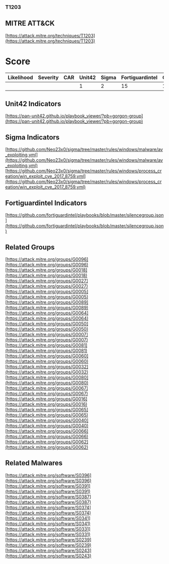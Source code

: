 
### T1203
## MITRE ATT&CK
[https://attack.mitre.org/techniques/T1203](https://attack.mitre.org/techniques/T1203)

# Score

| Likelihood | Severity | CAR | Unit42 | Sigma | Fortiguardintel | Groups | Malwares | Tools |
| ---------- | -------- | --- | ------ | ----- | --------------- | ---  | --- | --- |
 |   |   |   | 1 | 2 | 15 | 18 | 8 |   |



## Unit42 Indicators

[https://pan-unit42.github.io/playbook_viewer/?pb=gorgon-group](https://pan-unit42.github.io/playbook_viewer/?pb=gorgon-group)
[]()


## Sigma Indicators

[https://github.com/Neo23x0/sigma/tree/master/rules/windows/malware/av_exploiting.yml](https://github.com/Neo23x0/sigma/tree/master/rules/windows/malware/av_exploiting.yml)
[https://github.com/Neo23x0/sigma/tree/master/rules/windows/process_creation/win_exploit_cve_2017_8759.yml](https://github.com/Neo23x0/sigma/tree/master/rules/windows/process_creation/win_exploit_cve_2017_8759.yml)
[]()


## Fortiguardintel Indicators

[https://github.com/fortiguardintel/playbooks/blob/master/silencegroup.json](https://github.com/fortiguardintel/playbooks/blob/master/silencegroup.json)
[]()


## Related Groups

[https://attack.mitre.org/groups/G0096](https://attack.mitre.org/groups/G0096)
[https://attack.mitre.org/groups/G0018](https://attack.mitre.org/groups/G0018)
[https://attack.mitre.org/groups/G0027](https://attack.mitre.org/groups/G0027)
[https://attack.mitre.org/groups/G0005](https://attack.mitre.org/groups/G0005)
[https://attack.mitre.org/groups/G0089](https://attack.mitre.org/groups/G0089)
[https://attack.mitre.org/groups/G0064](https://attack.mitre.org/groups/G0064)
[https://attack.mitre.org/groups/G0050](https://attack.mitre.org/groups/G0050)
[https://attack.mitre.org/groups/G0007](https://attack.mitre.org/groups/G0007)
[https://attack.mitre.org/groups/G0081](https://attack.mitre.org/groups/G0081)
[https://attack.mitre.org/groups/G0060](https://attack.mitre.org/groups/G0060)
[https://attack.mitre.org/groups/G0032](https://attack.mitre.org/groups/G0032)
[https://attack.mitre.org/groups/G0080](https://attack.mitre.org/groups/G0080)
[https://attack.mitre.org/groups/G0067](https://attack.mitre.org/groups/G0067)
[https://attack.mitre.org/groups/G0016](https://attack.mitre.org/groups/G0016)
[https://attack.mitre.org/groups/G0065](https://attack.mitre.org/groups/G0065)
[https://attack.mitre.org/groups/G0040](https://attack.mitre.org/groups/G0040)
[https://attack.mitre.org/groups/G0066](https://attack.mitre.org/groups/G0066)
[https://attack.mitre.org/groups/G0062](https://attack.mitre.org/groups/G0062)
[]()


## Related Malwares

[https://attack.mitre.org/software/S0396](https://attack.mitre.org/software/S0396)
[https://attack.mitre.org/software/S0391](https://attack.mitre.org/software/S0391)
[https://attack.mitre.org/software/S0387](https://attack.mitre.org/software/S0387)
[https://attack.mitre.org/software/S0374](https://attack.mitre.org/software/S0374)
[https://attack.mitre.org/software/S0341](https://attack.mitre.org/software/S0341)
[https://attack.mitre.org/software/S0331](https://attack.mitre.org/software/S0331)
[https://attack.mitre.org/software/S0239](https://attack.mitre.org/software/S0239)
[https://attack.mitre.org/software/S0243](https://attack.mitre.org/software/S0243)
[]()
